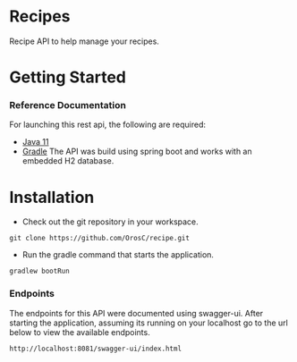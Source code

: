 # Recipes
Recipe API to help manage your recipes.


# Getting Started

### Reference Documentation
For launching this rest api, the following are required:

* [Java 11](https://www.java.com)
* [Gradle](https://gradle.org/)
The API was build using spring boot and works with an embedded H2 database.
# Installation
* Check out the git repository in your  workspace.

```
git clone https://github.com/OrosC/recipe.git
```

* Run the gradle command that starts the application.
```
gradlew bootRun
```


### Endpoints
The endpoints for this API were documented using swagger-ui. After starting the application, assuming its 
running on your localhost go to the url below to view the available endpoints.
```
http://localhost:8081/swagger-ui/index.html 
```


